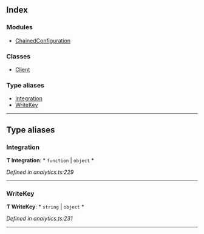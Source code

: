 

## Index

### Modules

* [ChainedConfiguration](modules/analytics.chainedconfiguration.md)

### Classes

* [Client](classes/analytics.client.md)

### Type aliases

* [Integration](#integration)
* [WriteKey](#writekey)

---

## Type aliases

<a id="integration"></a>

###  Integration

**Ƭ Integration**: * `function` &#124; `object`
*

*Defined in analytics.ts:229*

___
<a id="writekey"></a>

###  WriteKey

**Ƭ WriteKey**: * `string` &#124; `object`
*

*Defined in analytics.ts:231*

___

